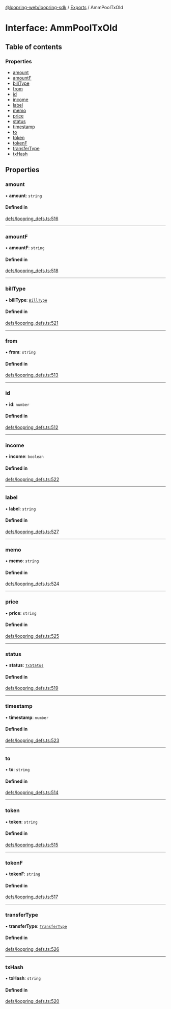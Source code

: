 [@loopring-web/loopring-sdk](../README.md) / [Exports](../modules.md) / AmmPoolTxOld

# Interface: AmmPoolTxOld

## Table of contents

### Properties

- [amount](AmmPoolTxOld.md#amount)
- [amountF](AmmPoolTxOld.md#amountf)
- [billType](AmmPoolTxOld.md#billtype)
- [from](AmmPoolTxOld.md#from)
- [id](AmmPoolTxOld.md#id)
- [income](AmmPoolTxOld.md#income)
- [label](AmmPoolTxOld.md#label)
- [memo](AmmPoolTxOld.md#memo)
- [price](AmmPoolTxOld.md#price)
- [status](AmmPoolTxOld.md#status)
- [timestamp](AmmPoolTxOld.md#timestamp)
- [to](AmmPoolTxOld.md#to)
- [token](AmmPoolTxOld.md#token)
- [tokenF](AmmPoolTxOld.md#tokenf)
- [transferType](AmmPoolTxOld.md#transfertype)
- [txHash](AmmPoolTxOld.md#txhash)

## Properties

### amount

• **amount**: `string`

#### Defined in

[defs/loopring_defs.ts:516](https://github.com/Loopring/loopring_sdk/blob/a4b843d/src/defs/loopring_defs.ts#L516)

___

### amountF

• **amountF**: `string`

#### Defined in

[defs/loopring_defs.ts:518](https://github.com/Loopring/loopring_sdk/blob/a4b843d/src/defs/loopring_defs.ts#L518)

___

### billType

• **billType**: [`BillType`](../enums/BillType.md)

#### Defined in

[defs/loopring_defs.ts:521](https://github.com/Loopring/loopring_sdk/blob/a4b843d/src/defs/loopring_defs.ts#L521)

___

### from

• **from**: `string`

#### Defined in

[defs/loopring_defs.ts:513](https://github.com/Loopring/loopring_sdk/blob/a4b843d/src/defs/loopring_defs.ts#L513)

___

### id

• **id**: `number`

#### Defined in

[defs/loopring_defs.ts:512](https://github.com/Loopring/loopring_sdk/blob/a4b843d/src/defs/loopring_defs.ts#L512)

___

### income

• **income**: `boolean`

#### Defined in

[defs/loopring_defs.ts:522](https://github.com/Loopring/loopring_sdk/blob/a4b843d/src/defs/loopring_defs.ts#L522)

___

### label

• **label**: `string`

#### Defined in

[defs/loopring_defs.ts:527](https://github.com/Loopring/loopring_sdk/blob/a4b843d/src/defs/loopring_defs.ts#L527)

___

### memo

• **memo**: `string`

#### Defined in

[defs/loopring_defs.ts:524](https://github.com/Loopring/loopring_sdk/blob/a4b843d/src/defs/loopring_defs.ts#L524)

___

### price

• **price**: `string`

#### Defined in

[defs/loopring_defs.ts:525](https://github.com/Loopring/loopring_sdk/blob/a4b843d/src/defs/loopring_defs.ts#L525)

___

### status

• **status**: [`TxStatus`](../enums/TxStatus.md)

#### Defined in

[defs/loopring_defs.ts:519](https://github.com/Loopring/loopring_sdk/blob/a4b843d/src/defs/loopring_defs.ts#L519)

___

### timestamp

• **timestamp**: `number`

#### Defined in

[defs/loopring_defs.ts:523](https://github.com/Loopring/loopring_sdk/blob/a4b843d/src/defs/loopring_defs.ts#L523)

___

### to

• **to**: `string`

#### Defined in

[defs/loopring_defs.ts:514](https://github.com/Loopring/loopring_sdk/blob/a4b843d/src/defs/loopring_defs.ts#L514)

___

### token

• **token**: `string`

#### Defined in

[defs/loopring_defs.ts:515](https://github.com/Loopring/loopring_sdk/blob/a4b843d/src/defs/loopring_defs.ts#L515)

___

### tokenF

• **tokenF**: `string`

#### Defined in

[defs/loopring_defs.ts:517](https://github.com/Loopring/loopring_sdk/blob/a4b843d/src/defs/loopring_defs.ts#L517)

___

### transferType

• **transferType**: [`TransferType`](../enums/TransferType.md)

#### Defined in

[defs/loopring_defs.ts:526](https://github.com/Loopring/loopring_sdk/blob/a4b843d/src/defs/loopring_defs.ts#L526)

___

### txHash

• **txHash**: `string`

#### Defined in

[defs/loopring_defs.ts:520](https://github.com/Loopring/loopring_sdk/blob/a4b843d/src/defs/loopring_defs.ts#L520)

